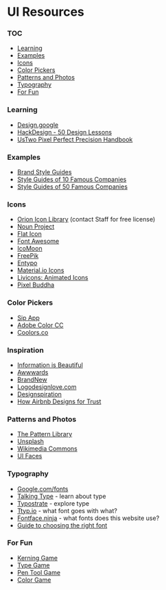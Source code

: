 # UI Resources

### TOC
- [Learning](#learning)
- [Examples](#examples)
- [Icons](#icons)
- [Color Pickers](#color-pickers)
- [Patterns and Photos](#patterns-and-photos)
- [Typography](#typography)
- [For Fun](#for-fun)


### Learning
* [Design.google](https://design.google/)
* [HackDesign - 50 Design Lessons](https://hackdesign.org/lessons)
* [UsTwo Pixel Perfect Precision Handbook](http://cdn.ustwo.com/PPP/PP3.pdf)


### Examples
* [Brand Style Guides](http://www.logodesignlove.com/brand-identity-style-guides)
* [Style Guides of 10 Famous Companies](https://www.canva.com/learn/apple-google-starbucks-inside-the-web-design-style-guides-of-10-famous-companies/)
* [Style Guides of 50 Famous Companies](https://www.canva.com/learn/50-meticulous-style-guides-every-startup-see-launching/)


### Icons
* [Orion Icon Library](https://orioniconlibrary.com/) (contact Staff for free license)
* [Noun Project](http://thenounproject.com/)
* [Flat Icon](http://www.flaticon.com/)
* [Font Awesome](http://fontawesome.io/)
* [IcoMoon](https://icomoon.io/#icons)
* [FreePik](http://www.freepik.com/)
* [Entypo](http://www.entypo.com/)
* [Material.io Icons](https://material.io/icons/)
* [Livicons: Animated Icons](http://livicons.com/#examples)
* [Pixel Buddha](http://pixelbuddha.net/)


### Color Pickers
* [Sip App](http://www.sipapp.io/)
* [Adobe Color CC](https://color.adobe.com/)
* [Coolors.co](https://coolors.co/)


### Inspiration
* [Information is Beautiful](http://www.Informationisbeautiful.net)
* [Awwwards](http://www.awwwards.com/)
* [BrandNew](https://www.underconsideration.com/brandnew/)
* [Logodesignlove.com](http://www.logodesignlove.com/)
* [Designspiration](http://designspiration.net/)
* [How Airbnb Designs for Trust](https://www.ted.com/talks/joe_gebbia_how_airbnb_designs_for_trust?language=en)


### Patterns and Photos
* [The Pattern Library](http://thepatternlibrary.com/)
* [Unsplash](http://unsplash.com)
* [Wikimedia Commons](https://commons.wikimedia.org/wiki/Main_Page)
* [UI Faces](http://uifaces.co/)


### Typography
* [Google.com/fonts](https://www.google.com/fonts)
* [Talking Type](http://jessicahische.is/talkingtype) - learn about type
* [Typostrate](http://typostrate.com/) - explore type
* [Ttyp.io](http://www.typ.io/) - what font goes with what?
* [Fontface.ninja](http://fontface.ninja/) - what fonts does this website use?
* [Guide to choosing the right font](http://webdesign.tutsplus.com/articles/choosing-the-right-font-a-practical-guide-to-typography-on-the-web--webdesign-15)


### For Fun
* [Kerning Game](http://type.method.ac/)
* [Type Game](http://shape.method.ac/)
* [Pen Tool Game](http://bezier.method.ac/)
* [Color Game](http://color.method.ac/)
